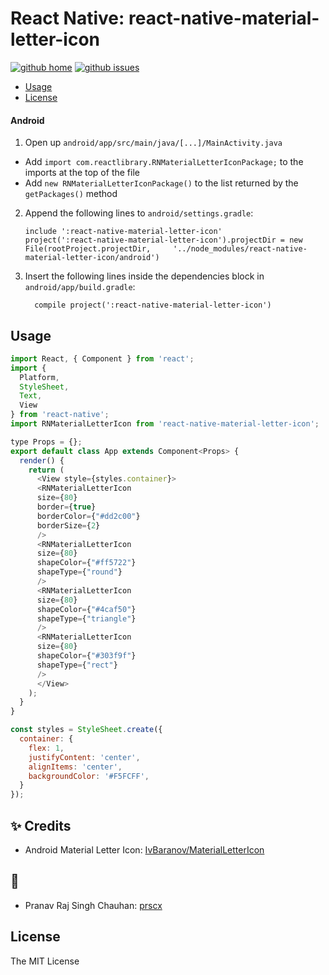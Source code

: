 # React Native: react-native-material-letter-icon

[![github home](https://img.shields.io/badge/gaetanozappi-react--native--material--letter--icon-blue.svg?style=flat-square)](https://github.com/gaetanozappi/react-native-material-letter-icon)
[![github issues](https://img.shields.io/github/issues/gaetanozappi/react-native-material-letter-icon.svg?style=flat-square)](https://github.com/gaetanozappi/react-native-material-letter-icon/issues)

-   [Usage](#usage)
-   [License](#license)

#### Android

1. Open up `android/app/src/main/java/[...]/MainActivity.java`
  - Add `import com.reactlibrary.RNMaterialLetterIconPackage;` to the imports at the top of the file
  - Add `new RNMaterialLetterIconPackage()` to the list returned by the `getPackages()` method
2. Append the following lines to `android/settings.gradle`:
  	```
  	include ':react-native-material-letter-icon'
  	project(':react-native-material-letter-icon').projectDir = new File(rootProject.projectDir, 	'../node_modules/react-native-material-letter-icon/android')
  	```
3. Insert the following lines inside the dependencies block in `android/app/build.gradle`:
  	```
      compile project(':react-native-material-letter-icon')
  	```

## Usage
```javascript
import React, { Component } from 'react';
import {
  Platform,
  StyleSheet,
  Text,
  View
} from 'react-native';
import RNMaterialLetterIcon from 'react-native-material-letter-icon';

type Props = {};
export default class App extends Component<Props> {
  render() {
    return (
      <View style={styles.container}>
      <RNMaterialLetterIcon
      size={80}
      border={true}
      borderColor={"#dd2c00"}
      borderSize={2}
      />
      <RNMaterialLetterIcon
      size={80}
      shapeColor={"#ff5722"}
      shapeType={"round"}
      />
      <RNMaterialLetterIcon
      size={80}
      shapeColor={"#4caf50"}
      shapeType={"triangle"}
      />
      <RNMaterialLetterIcon
      size={80}
      shapeColor={"#303f9f"}
      shapeType={"rect"}
      />
      </View>
    );
  }
}

const styles = StyleSheet.create({
  container: {
    flex: 1,
    justifyContent: 'center',
    alignItems: 'center',
    backgroundColor: '#F5FCFF',
  }
});

```


## ✨ Credits

- Android Material Letter Icon: [IvBaranov/MaterialLetterIcon](https://github.com/IvBaranov/MaterialLetterIcon)

## 💫 

- Pranav Raj Singh Chauhan: [prscx](https://github.com/prscx)


## License
The MIT License

